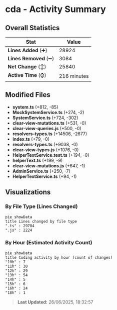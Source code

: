 # cda - Activity Summary 

## Overall Statistics

| Stat                   | Value                                                             |
| ---------------------- | ----------------------------------------------------------------- |
| **Lines Added** (➕)   | 28924                                          |
| **Lines Removed** (➖) | 3084                                        |
| **Net Change** (↕)    | 25840                |
| **Active Time** (⌚)   | 216 minutes |


## Modified Files
- **system.ts** (+812, -85)
- **MockSystemService.ts** (+274, -2)
- **SystemService.ts** (+724, -302)
- **clear-view-mutations.ts** (+531, -0)
- **clear-view-queries.js** (+500, -0)
- **resolvers-types.ts** (+14506, -2677)
- **index.ts** (+79, -0)
- **resolvers-types.ts** (+9038, -0)
- **clear-view-types.js** (+1076, -0)
- **HelperTextService.test.ts** (+194, -0)
- **helperText.ts** (+199, -9)
- **clear-view-mutations.js** (+647, -1)
- **AdminService.ts** (+250, -7)
- **HelperTextService.ts** (+94, -1)

## Visualizations

### By File Type (Lines Changed)

```mermaid
pie showData
title Lines changed by file type
".ts" : 29784
".js" : 2224
```

### By Hour (Estimated Activity Count)

```mermaid
pie showData
title Coding activity by hour (count of changes)
"10h" : 7
"11h" : 30
"12h" : 29
"13h" : 54
"14h" : 5
"15h" : 6
"16h" : 24
"18h" : 1
```


> **Last Updated:** 26/06/2025, 18:32:57